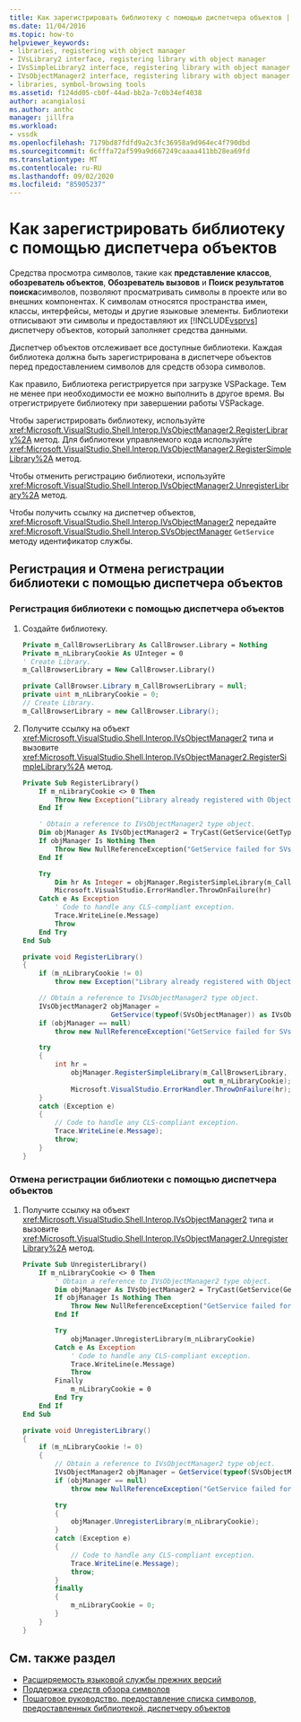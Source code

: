 ```yaml
---
title: Как зарегистрировать библиотеку с помощью диспетчера объектов | Документация Майкрософт
ms.date: 11/04/2016
ms.topic: how-to
helpviewer_keywords:
- libraries, registering with object manager
- IVsLibrary2 interface, registering library with object manager
- IVsSimpleLibrary2 interface, registering library with object manager
- IVsObjectManager2 interface, registering library with object manager
- libraries, symbol-browsing tools
ms.assetid: f124dd05-cb0f-44ad-bb2a-7c0b34ef4038
author: acangialosi
ms.author: anthc
manager: jillfra
ms.workload:
- vssdk
ms.openlocfilehash: 7179bd87fdfd9a2c3fc36958a9d964ec4f790dbd
ms.sourcegitcommit: 6cfffa72af599a9d667249caaaa411bb28ea69fd
ms.translationtype: MT
ms.contentlocale: ru-RU
ms.lasthandoff: 09/02/2020
ms.locfileid: "85905237"
---
```

# <a name="how-to-register-a-library-with-the-object-manager"></a>Как зарегистрировать библиотеку с помощью диспетчера объектов
Средства просмотра символов, такие как **представление классов**, **обозреватель объектов**, **Обозреватель вызовов** и **Поиск результатов поиска**символов, позволяют просматривать символы в проекте или во внешних компонентах. К символам относятся пространства имен, классы, интерфейсы, методы и другие языковые элементы. Библиотеки отписывают эти символы и предоставляют их [!INCLUDE[vsprvs](../../code-quality/includes/vsprvs_md.md)] диспетчеру объектов, который заполняет средства данными.

 Диспетчер объектов отслеживает все доступные библиотеки. Каждая библиотека должна быть зарегистрирована в диспетчере объектов перед предоставлением символов для средств обзора символов.

 Как правило, Библиотека регистрируется при загрузке VSPackage. Тем не менее при необходимости ее можно выполнить в другое время. Вы отрегистрируете библиотеку при завершении работы VSPackage.

 Чтобы зарегистрировать библиотеку, используйте <xref:Microsoft.VisualStudio.Shell.Interop.IVsObjectManager2.RegisterLibrary%2A> метод. Для библиотеки управляемого кода используйте <xref:Microsoft.VisualStudio.Shell.Interop.IVsObjectManager2.RegisterSimpleLibrary%2A> метод.

 Чтобы отменить регистрацию библиотеки, используйте <xref:Microsoft.VisualStudio.Shell.Interop.IVsObjectManager2.UnregisterLibrary%2A> метод.

 Чтобы получить ссылку на диспетчер объектов, <xref:Microsoft.VisualStudio.Shell.Interop.IVsObjectManager2> передайте <xref:Microsoft.VisualStudio.Shell.Interop.SVsObjectManager> `GetService` методу идентификатор службы.

## <a name="register-and-unregister-a-library-with-the-object-manager"></a>Регистрация и Отмена регистрации библиотеки с помощью диспетчера объектов

### <a name="to-register-a-library-with-the-object-manager"></a>Регистрация библиотеки с помощью диспетчера объектов

1. Создайте библиотеку.

    ```vb
    Private m_CallBrowserLibrary As CallBrowser.Library = Nothing
    Private m_nLibraryCookie As UInteger = 0
    ' Create Library.
    m_CallBrowserLibrary = New CallBrowser.Library()
    ```

    ```csharp
    private CallBrowser.Library m_CallBrowserLibrary = null;
    private uint m_nLibraryCookie = 0;
    // Create Library.
    m_CallBrowserLibrary = new CallBrowser.Library();

    ```

2. Получите ссылку на объект <xref:Microsoft.VisualStudio.Shell.Interop.IVsObjectManager2> типа и вызовите <xref:Microsoft.VisualStudio.Shell.Interop.IVsObjectManager2.RegisterSimpleLibrary%2A> метод.

    ```vb
    Private Sub RegisterLibrary()
        If m_nLibraryCookie <> 0 Then
            Throw New Exception("Library already registered with Object Manager")
        End If

        ' Obtain a reference to IVsObjectManager2 type object.
        Dim objManager As IVsObjectManager2 = TryCast(GetService(GetType(SVsObjectManager)), IVsObjectManager2)
        If objManager Is Nothing Then
            Throw New NullReferenceException("GetService failed for SVsObjectManager")
        End If

        Try
            Dim hr As Integer = objManager.RegisterSimpleLibrary(m_CallBrowserLibrary, m_nLibraryCookie)
            Microsoft.VisualStudio.ErrorHandler.ThrowOnFailure(hr)
        Catch e As Exception
            ' Code to handle any CLS-compliant exception.
            Trace.WriteLine(e.Message)
            Throw
        End Try
    End Sub
    ```

    ```csharp
    private void RegisterLibrary()
    {
        if (m_nLibraryCookie != 0)
            throw new Exception("Library already registered with Object Manager");

        // Obtain a reference to IVsObjectManager2 type object.
        IVsObjectManager2 objManager =
                          GetService(typeof(SVsObjectManager)) as IVsObjectManager2;
        if (objManager == null)
            throw new NullReferenceException("GetService failed for SVsObjectManager");

        try
        {
            int hr =
                objManager.RegisterSimpleLibrary(m_CallBrowserLibrary,
                                                 out m_nLibraryCookie);
                Microsoft.VisualStudio.ErrorHandler.ThrowOnFailure(hr);
        }
        catch (Exception e)
        {
            // Code to handle any CLS-compliant exception.
            Trace.WriteLine(e.Message);
            throw;
        }
    }

    ```

### <a name="to-unregister-a-library-with-the-object-manager"></a>Отмена регистрации библиотеки с помощью диспетчера объектов

1. Получите ссылку на объект <xref:Microsoft.VisualStudio.Shell.Interop.IVsObjectManager2> типа и вызовите <xref:Microsoft.VisualStudio.Shell.Interop.IVsObjectManager2.UnregisterLibrary%2A> метод.

    ```vb
    Private Sub UnregisterLibrary()
        If m_nLibraryCookie <> 0 Then
            ' Obtain a reference to IVsObjectManager2 type object.
            Dim objManager As IVsObjectManager2 = TryCast(GetService(GetType(SVsObjectManager)), IVsObjectManager2)
            If objManager Is Nothing Then
                Throw New NullReferenceException("GetService failed for SVsObjectManager")
            End If

            Try
                objManager.UnregisterLibrary(m_nLibraryCookie)
            Catch e As Exception
                ' Code to handle any CLS-compliant exception.
                Trace.WriteLine(e.Message)
                Throw
            Finally
                m_nLibraryCookie = 0
            End Try
        End If
    End Sub
    ```

    ```csharp
    private void UnregisterLibrary()
    {
        if (m_nLibraryCookie != 0)
        {
            // Obtain a reference to IVsObjectManager2 type object.
            IVsObjectManager2 objManager = GetService(typeof(SVsObjectManager)) as IVsObjectManager2;
            if (objManager == null)
                throw new NullReferenceException("GetService failed for SVsObjectManager");

            try
            {
                objManager.UnregisterLibrary(m_nLibraryCookie);
            }
            catch (Exception e)
            {
                // Code to handle any CLS-compliant exception.
                Trace.WriteLine(e.Message);
                throw;
            }
            finally
            {
                m_nLibraryCookie = 0;
            }
        }
    }

    ```

## <a name="see-also"></a>См. также раздел
- [Расширяемость языковой службы прежних версий](../../extensibility/internals/legacy-language-service-extensibility.md)
- [Поддержка средств обзора символов](../../extensibility/internals/supporting-symbol-browsing-tools.md)
- [Пошаговое руководство. предоставление списка символов, предоставленных библиотекой, диспетчеру объектов](../../extensibility/internals/how-to-expose-lists-of-symbols-provided-by-the-library-to-the-object-manager.md)
